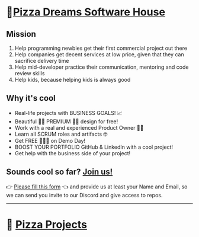 # 🍕[Pizza Dreams Software House](https://www.notion.so/plywoodandfriends/Pizza-Dreams-56326159aff1491ca1d587b2519a65f9)


## Mission
1. Help programming newbies get their first commercial project out there
2. Help companies get decent services at low price, given that they can sacrifice delivery time
3. Help mid-developer practice their communication, mentoring and code review skills
4. Help kids, because helping kids is always good

## Why it's cool
* Real-life projects with BUSINESS GOALS! 📈
* Beautiful 🧚‍♀️ PREMIUM 🧚‍♀️ design for free!
* Work with a real and experienced Product Owner 👨‍💻
* Learn all SCRUM roles and artifacts 🤓  
* Get FREE 🍕🍕🍕 on Demo Day!
* BOOST YOUR PORTFOLIO GitHub & LinkedIn with a cool project!
* Get help with the business side of your project!

## Sounds cool so far? [Join us!](https://docs.google.com/forms/d/e/1FAIpQLScDTujh8LOhypLDzJVvZvBDUsUpdzOwZkCekJIuqfqkOo2ONQ/viewform)
👉 [Please fill this form](https://docs.google.com/forms/d/e/1FAIpQLScDTujh8LOhypLDzJVvZvBDUsUpdzOwZkCekJIuqfqkOo2ONQ/viewform) 👈
and provide us at least your Name and Email, so we can send you invite to our Discord and give access to repos.

---

# 🍕 [Pizza Projects](https://www.notion.so/plywoodandfriends/Pizza-Dreams-56326159aff1491ca1d587b2519a65f9)
